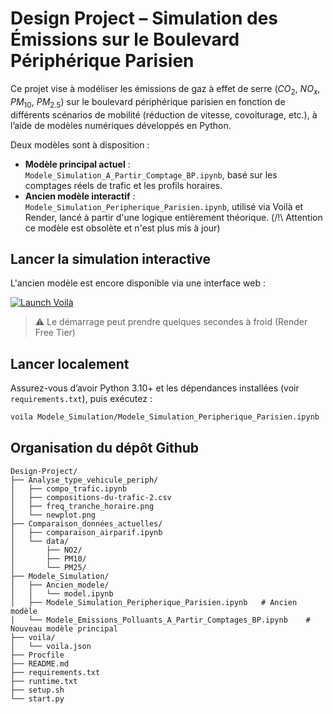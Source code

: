 # Design Project – Simulation des Émissions sur le Boulevard Périphérique Parisien

Ce projet vise à modéliser les émissions de gaz à effet de serre ($CO_2$, $NO_x$, $PM_{10}$, $PM_{2.5}$) sur le boulevard périphérique parisien en fonction de différents scénarios de mobilité (réduction de vitesse, covoiturage, etc.), à l’aide de modèles numériques développés en Python.

Deux modèles sont à disposition :

- **Modèle principal actuel** : `Modele_Simulation_A_Partir_Comptage_BP.ipynb`, basé sur les comptages réels de trafic et les profils horaires.
- **Ancien modèle interactif** : `Modele_Simulation_Peripherique_Parisien.ipynb`, utilisé via Voilà et Render, lancé à partir d'une logique entièrement théorique. (/!\ Attention ce modèle est obsolète et n'est plus mis à jour)

## Lancer la simulation interactive

L'ancien modèle est encore disponible via une interface web :

[![Launch Voilà](https://img.shields.io/badge/Launch%20App-Render-orange?logo=voila)](https://design-project-erl7.onrender.com)

> ⚠️ Le démarrage peut prendre quelques secondes à froid (Render Free Tier)

## Lancer localement

Assurez-vous d’avoir Python 3.10+ et les dépendances installées (voir `requirements.txt`), puis exécutez :

```bash
voila Modele_Simulation/Modele_Simulation_Peripherique_Parisien.ipynb
```
## Organisation du dépôt Github

``` 
Design-Project/
├── Analyse_type_vehicule_periph/
│   ├── compo_trafic.ipynb
│   ├── compositions-du-trafic-2.csv
│   ├── freq_tranche_horaire.png
│   └── newplot.png
├── Comparaison_données_actuelles/
│   ├── comparaison_airparif.ipynb
│   └── data/
│       ├── NO2/
│       ├── PM10/
│       └── PM25/
├── Modele_Simulation/
│   ├── Ancien_modele/
│   │   └── model.ipynb
│   ├── Modele_Simulation_Peripherique_Parisien.ipynb   # Ancien modèle
│   └── Modele_Emissions_Polluants_A_Partir_Comptages_BP.ipynb    # Nouveau modèle principal
├── voila/
│   └── voila.json
├── Procfile
├── README.md
├── requirements.txt
├── runtime.txt
├── setup.sh
└── start.py
```